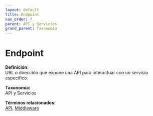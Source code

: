 ```yaml
---
layout: default
title: Endpoint
nav_order: 7
parent: API y Servicios
grand_parent: Taxonomía
---
```


# Endpoint

**Definición:**  
URL o dirección que expone una API para interactuar con un servicio específico.

**Taxonomía:**  
API y Servicios

**Términos relacionados:**  
[API](https://maleniski.github.io/diccionario-angl-tec-mx/docs/taxonomia/api/api.html), [Middleware](https://maleniski.github.io/diccionario-angl-tec-mx/docs/taxonomia/middleware/middleware.html)
